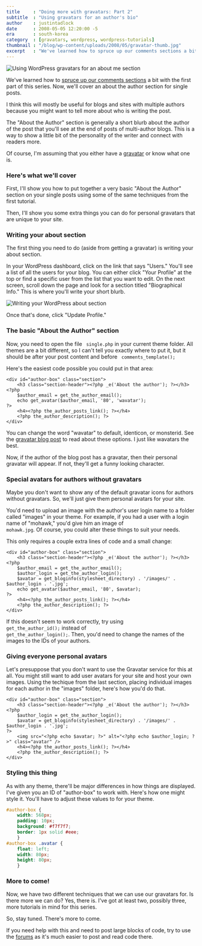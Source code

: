 ```yaml
---
title     : "Doing more with gravatars: Part 2"
subtitle  : "Using gravatars for an author's bio"
author    : justintadlock
date      : 2008-05-05 12:20:00 -5
era       : south-korea
category  : [gravatars, wordpress, wordpress-tutorials]
thumbnail : "/blog/wp-content/uploads/2008/05/gravatar-thumb.jpg"
excerpt   : "We've learned how to spruce up our comments sections a bit with the first part of this series.  Now, we'll cover an about the author section for single posts. I think this will mostly be useful for blogs and sites with multiple authors because you might want to tell more about who is writing the post."
---
```


<img src="http://justintadlock.com/blog/wp-content/uploads/2008/05/gravatars-wordpress.gif" alt="Using WordPress gravatars for an about me section" title="Using WordPress gravatars for an about me section" class="center" />

We've learned how to <a href="http://justintadlock.com/archives/2008/04/30/doing-more-with-gravatars-part-1" title="Doing more with WordPress gravatars: Part 1"> spruce up our comments sections</a> a bit with the first part of this series.  Now, we'll cover an about the author section for single posts.

I think this will mostly be useful for blogs and sites with multiple authors because you might want to tell more about who is writing the post.

The "About the Author" section is generally a short blurb about the author of the post that you'll see at the end of posts of multi-author blogs.  This is a way to show a little bit of the personality of the writer and connect with readers more.

Of course, I'm assuming that you either have a <a href="http://gravatar.com" title="Get your gravatar"> gravatar</a> or know what one is.

<h3>Here's what we'll cover</h3>

First, I'll show you how to put together a very basic "About the Author" section on your single posts using some of the same techniques from the first tutorial.

Then, I'll show you some extra things you can do for personal gravatars that are unique to your site.

<h3>Writing your about section</h3>

The first thing you need to do (aside from getting a gravatar) is writing your about section.

In your WordPress dashboard, click on the link that says "Users."  You'll see a list of all the users for your blog.  You can either click "Your Profile" at the top or find a specific user from the list that you want to edit.  On the next screen, scroll down the page and look for a section titled "Biographical Info."  This is where you'll write your short blurb.

<img src="http://justintadlock.com/blog/wp-content/uploads/2008/05/wordpress-about.gif" alt="Writing your WordPress about section" title="Writing your WordPress about section" class="center" />

Once that's done, click "Update Profile."

<h3>The basic "About the Author" section</h3>

Now, you need to open the file <code> single.php</code> in your current theme folder.  All themes are a bit different, so I can't tell you exactly where to put it, but it should be after your post content and before <code> comments_template();</code>

Here's the easiest code possible you could put in that area:

```
<div id="author-box" class="section">
	<h3 class="section-header"><?php _e('About the author'); ?></h3>
<?php
	$author_email = get_the_author_email();
	echo get_avatar($author_email, '80', 'wavatar');
?>
	<h4><?php the_author_posts_link(); ?></h4>
	<?php the_author_description(); ?>
</div>
```

You can change the word "wavatar" to default, identicon, or monsterid.  See the <a href="http://blog.gravatar.com/2008/04/22/identicons-monsterids-and-wavatars-oh-my/" title="Identicons, MonsterIDs, and Wavatars"> gravatar blog post</a> to read about these options.  I just like wavatars the best.

Now, if the author of the blog post has a gravatar, then their personal gravatar will appear.  If not, they'll get a funny looking character.

<h3>Special avatars for authors without gravatars</h3>

Maybe you don't want to show any of the default gravatar icons for authors without gravatars.  So, we'll just give them personal avatars for your site.

You'd need to upload an image with the author's user login name to a folder called "images" in your theme.  For example, if you had a user with a login name of "mohawk," you'd give him an image of <code> mohawk.jpg</code>.  Of course, you could alter these things to suit your needs.

This only requires a couple extra lines of code and a small change:

```
<div id="author-box" class="section">
	<h3 class="section-header"><?php _e('About the author'); ?></h3>
<?php
	$author_email = get_the_author_email();
	$author_login = get_the_author_login();
	$avatar = get_bloginfo(stylesheet_directory) . '/images/' . $author_login . '.jpg';
	echo get_avatar($author_email, '80', $avatar);
?>
	<h4><?php the_author_posts_link(); ?></h4>
	<?php the_author_description(); ?>
</div>
```

If this doesn't seem to work correctly, try using <code> get_the_author_id();</code> instead of <code> get_the_author_login();</code>.  Then, you'd need to change the names of the images to the IDs of your authors.

<h3>Giving everyone personal avatars</h3>

Let's presuppose that you don't want to use the Gravatar service for this at all.  You might still want to add user avatars for your site and host your own images.  Using the techique from the last section, placing individual images for each author in the "images" folder, here's how you'd do that.

```
<div id="author-box" class="section">
	<h3 class="section-header"><?php _e('About the author'); ?></h3>
<?php
	$author_login = get_the_author_login();
	$avatar = get_bloginfo(stylesheet_directory) . '/images/' . $author_login . '.jpg';
?>
	<img src="<?php echo $avatar; ?>" alt="<?php echo $author_login; ?>" class="avatar" />
	<h4><?php the_author_posts_link(); ?></h4>
	<?php the_author_description(); ?>
</div>
```

<h3>Styling this thing</h3>

As with any theme, there'll be major differences in how things are displayed.  I've given you an ID of "author-box" to work with.  Here's how one might style it.  You'll have to adjust these values to for your theme.

```css
#author-box {
	width: 568px;
	padding: 10px;
	background: #f7f7f7;
	border: 1px solid #eee;
	}
#author-box .avatar {
	float: left;
	width: 80px;
	height: 80px;
	}
```

<h3>More to come!</h3>

Now, we have two different techniques that we can use our gravatars for.  Is there more we can do?  Yes, there is.  I've got at least two, possibly three, more tutorials in mind for this series.

So, stay tuned.  There's more to come.

If you need help with this and need to post large blocks of code, try to use the <a href="http://justintadlock.com/forums" title="Support forums"> forums</a> as it's much easier to post and read code there.
